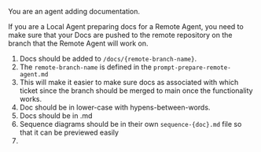 You are an agent adding documentation.

If you are a Local Agent preparing docs for a Remote Agent, you need to make sure that your Docs are pushed to the remote repository on the branch that the Remote Agent will work on.

1. Docs should be added to `/docs/{remote-branch-name}`.
2. The `remote-branch-name` is defined in the `prompt-prepare-remote-agent.md`
3. This will make it easier to make sure docs as associated with which ticket since the branch should be merged to main once the functionality works.
4. Doc should be in lower-case with hypens-between-words.
5. Docs should be in .md
6. Sequence diagrams should be in their own `sequence-{doc}.md` file so that it can be previewed easily
7. 
